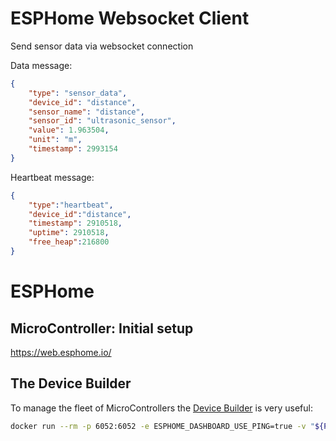 # ESPHome Websocket Client

Send sensor data via websocket connection

Data message:

```json
{
    "type": "sensor_data",
    "device_id": "distance",
    "sensor_name": "distance",
    "sensor_id": "ultrasonic_sensor",
    "value": 1.963504,
    "unit": "m",
    "timestamp": 2993154
}
```

Heartbeat message:

```json
{
    "type":"heartbeat",
    "device_id":"distance",
    "timestamp": 2910518,
    "uptime": 2910518,
    "free_heap":216800
}
```

# ESPHome

## MicroController: Initial setup

https://web.esphome.io/

## The Device Builder

To manage the fleet of MicroControllers the [Device Builder](https://esphome.io/guides/getting_started_command_line#bonus-esphome-device-builder) is
very useful:

```bash
docker run --rm -p 6052:6052 -e ESPHOME_DASHBOARD_USE_PING=true -v "${PWD}":/config -it ghcr.io/esphome/esphome
```
